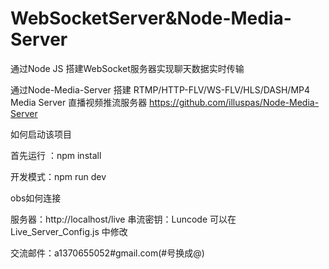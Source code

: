 # WebSocketServer&Node-Media-Server

通过Node JS 搭建WebSocket服务器实现聊天数据实时传输

通过Node-Media-Server 搭建 RTMP/HTTP-FLV/WS-FLV/HLS/DASH/MP4 Media Server 直播视频推流服务器
https://github.com/illuspas/Node-Media-Server

如何启动该项目

首先运行 ：npm install

开发模式：npm run dev


obs如何连接

服务器：http://localhost/live
串流密钥：Luncode  可以在 Live_Server_Config.js 中修改


交流邮件：a1370655052#gmail.com(#号换成@)

